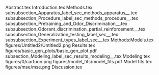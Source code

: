 Abstract.tex
Introduction.tex
Methods.tex
subsubsection_Apparatus_label_sec_methods_apparatus__.tex
subsubsection_Procedure_label_sec_methods_procedure__.tex
subsubsection_Pretraining_and_Odor_Discrimination__.tex
subsubsection_Odorant_discrimination_partial_reinforcement__.tex
subsubsection_Generalization_testing_label_sec__.tex
subsubsection_Experiment_types_label_sec__.tex
Methods:Models.tex
figures/Untitled2/Untitled2.png
Results.tex
figures/basic_gen_plots/basic_gen_plot.pdf
subsection_Modeling_label_sec_results_modeling__.tex
Modeling.tex
figures/0/cartoon.png
figures/model_fits/model_fits.pdf
Model fits.tex
figures/mse/mse.png
Discussion.tex
